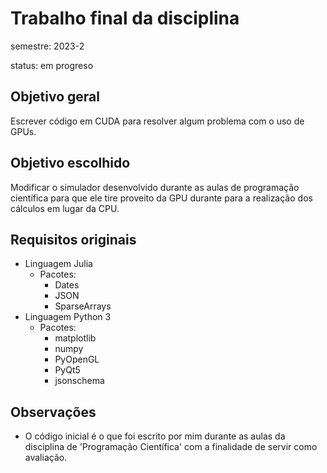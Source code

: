 # Trabalho final da disciplina

semestre: 2023-2

status: em progreso

## Objetivo geral

Escrever código em CUDA para resolver algum problema com o uso de GPUs.

## Objetivo escolhido

Modificar o simulador desenvolvido durante as aulas de programação científica para que ele tire proveito da GPU durante para a realização dos cálculos em lugar da CPU.

## Requisitos originais

- Linguagem Julia
  - Pacotes:
    - Dates
    - JSON
    - SparseArrays
- Linguagem Python 3
  - Pacotes:
    - matplotlib
    - numpy
    - PyOpenGL
    - PyQt5
    - jsonschema

## Observações

- O código inicial é o que foi escrito por mim durante as aulas da disciplina de 'Programação Científica' com a finalidade de servir como avaliação.